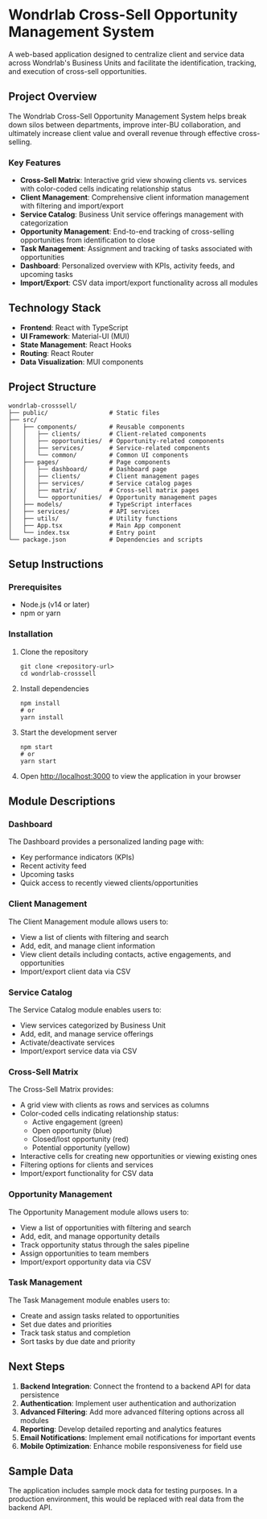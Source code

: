 # Wondrlab Cross-Sell Opportunity Management System

A web-based application designed to centralize client and service data across Wondrlab's Business Units and facilitate the identification, tracking, and execution of cross-sell opportunities.

## Project Overview

The Wondrlab Cross-Sell Opportunity Management System helps break down silos between departments, improve inter-BU collaboration, and ultimately increase client value and overall revenue through effective cross-selling.

### Key Features

- **Cross-Sell Matrix**: Interactive grid view showing clients vs. services with color-coded cells indicating relationship status
- **Client Management**: Comprehensive client information management with filtering and import/export
- **Service Catalog**: Business Unit service offerings management with categorization
- **Opportunity Management**: End-to-end tracking of cross-selling opportunities from identification to close
- **Task Management**: Assignment and tracking of tasks associated with opportunities
- **Dashboard**: Personalized overview with KPIs, activity feeds, and upcoming tasks
- **Import/Export**: CSV data import/export functionality across all modules

## Technology Stack

- **Frontend**: React with TypeScript
- **UI Framework**: Material-UI (MUI)
- **State Management**: React Hooks
- **Routing**: React Router
- **Data Visualization**: MUI components

## Project Structure

```
wondrlab-crosssell/
├── public/                 # Static files
├── src/
│   ├── components/         # Reusable components
│   │   ├── clients/        # Client-related components
│   │   ├── opportunities/  # Opportunity-related components
│   │   ├── services/       # Service-related components
│   │   └── common/         # Common UI components
│   ├── pages/              # Page components
│   │   ├── dashboard/      # Dashboard page
│   │   ├── clients/        # Client management pages
│   │   ├── services/       # Service catalog pages
│   │   ├── matrix/         # Cross-sell matrix pages
│   │   └── opportunities/  # Opportunity management pages
│   ├── models/             # TypeScript interfaces
│   ├── services/           # API services
│   ├── utils/              # Utility functions
│   ├── App.tsx             # Main App component
│   └── index.tsx           # Entry point
└── package.json            # Dependencies and scripts
```

## Setup Instructions

### Prerequisites

- Node.js (v14 or later)
- npm or yarn

### Installation

1. Clone the repository
   ```
   git clone <repository-url>
   cd wondrlab-crosssell
   ```

2. Install dependencies
   ```
   npm install
   # or
   yarn install
   ```

3. Start the development server
   ```
   npm start
   # or
   yarn start
   ```

4. Open [http://localhost:3000](http://localhost:3000) to view the application in your browser

## Module Descriptions

### Dashboard

The Dashboard provides a personalized landing page with:
- Key performance indicators (KPIs)
- Recent activity feed
- Upcoming tasks
- Quick access to recently viewed clients/opportunities

### Client Management

The Client Management module allows users to:
- View a list of clients with filtering and search
- Add, edit, and manage client information
- View client details including contacts, active engagements, and opportunities
- Import/export client data via CSV

### Service Catalog

The Service Catalog module enables users to:
- View services categorized by Business Unit
- Add, edit, and manage service offerings
- Activate/deactivate services
- Import/export service data via CSV

### Cross-Sell Matrix

The Cross-Sell Matrix provides:
- A grid view with clients as rows and services as columns
- Color-coded cells indicating relationship status:
  - Active engagement (green)
  - Open opportunity (blue)
  - Closed/lost opportunity (red)
  - Potential opportunity (yellow)
- Interactive cells for creating new opportunities or viewing existing ones
- Filtering options for clients and services
- Import/export functionality for CSV data

### Opportunity Management

The Opportunity Management module allows users to:
- View a list of opportunities with filtering and search
- Add, edit, and manage opportunity details
- Track opportunity status through the sales pipeline
- Assign opportunities to team members
- Import/export opportunity data via CSV

### Task Management

The Task Management module enables users to:
- Create and assign tasks related to opportunities
- Set due dates and priorities
- Track task status and completion
- Sort tasks by due date and priority

## Next Steps

1. **Backend Integration**: Connect the frontend to a backend API for data persistence
2. **Authentication**: Implement user authentication and authorization
3. **Advanced Filtering**: Add more advanced filtering options across all modules
4. **Reporting**: Develop detailed reporting and analytics features
5. **Email Notifications**: Implement email notifications for important events
6. **Mobile Optimization**: Enhance mobile responsiveness for field use

## Sample Data

The application includes sample mock data for testing purposes. In a production environment, this would be replaced with real data from the backend API.
